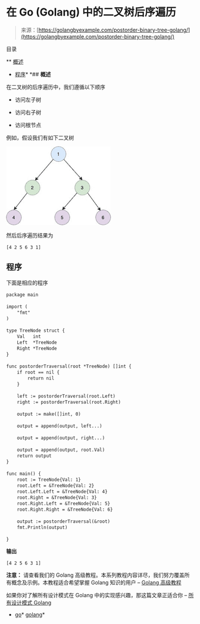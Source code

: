 <!--yml

分类：未分类

日期：2024-10-13 06:45:51

-->

# 在 Go (Golang) 中的二叉树后序遍历

> 来源：[https://golangbyexample.com/postorder-binary-tree-golang/](https://golangbyexample.com/postorder-binary-tree-golang/)

目录

**   [概述](#Overview "Overview")

+   [程序](#Program "Program")*  *## **概述**

在二叉树的后序遍历中，我们遵循以下顺序

+   访问左子树

+   访问右子树

+   访问根节点

例如，假设我们有如下二叉树

![](img/9a9347838908483552b24df3dc54cd38.png)

然后后序遍历结果为

```
[4 2 5 6 3 1]
```

## **程序**

下面是相应的程序

```
package main

import (
	"fmt"
)

type TreeNode struct {
	Val   int
	Left  *TreeNode
	Right *TreeNode
}

func postorderTraversal(root *TreeNode) []int {
	if root == nil {
		return nil
	}

	left := postorderTraversal(root.Left)
	right := postorderTraversal(root.Right)

	output := make([]int, 0)

	output = append(output, left...)

	output = append(output, right...)

	output = append(output, root.Val)
	return output
}

func main() {
	root := TreeNode{Val: 1}
	root.Left = &TreeNode{Val: 2}
	root.Left.Left = &TreeNode{Val: 4}
	root.Right = &TreeNode{Val: 3}
	root.Right.Left = &TreeNode{Val: 5}
	root.Right.Right = &TreeNode{Val: 6}

	output := postorderTraversal(&root)
	fmt.Println(output)

}
```

**输出**

```
[4 2 5 6 3 1]
```

**注意：** 请查看我们的 Golang 高级教程。本系列教程内容详尽，我们努力覆盖所有概念及示例。本教程适合希望掌握 Golang 知识的用户 – [Golang 高级教程](https://golangbyexample.com/golang-comprehensive-tutorial/)

如果你对了解所有设计模式在 Golang 中的实现感兴趣，那这篇文章正适合你 – [所有设计模式 Golang](https://golangbyexample.com/all-design-patterns-golang/)

+   [go](https://golangbyexample.com/tag/go/)*   [golang](https://golangbyexample.com/tag/golang/)*
